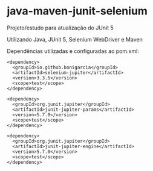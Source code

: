 # java-maven-junit-selenium
Projeto/estudo para atualização do JUnit 5

Utilizando Java, JUnit 5, Selenium WebDriver e Maven

Dependências utilizadas e configuradas ao pom.xml:

<!-- https://mvnrepository.com/artifact/io.github.bonigarcia/selenium-jupiter -->
    <dependency>
      <groupId>io.github.bonigarcia</groupId>
      <artifactId>selenium-jupiter</artifactId>
      <version>3.3.5</version>
      <scope>test</scope>
    </dependency>

<!-- https://mvnrepository.com/artifact/org.junit.jupiter/junit-jupiter-params -->
    <dependency>
      <groupId>org.junit.jupiter</groupId>
      <artifactId>junit-jupiter-params</artifactId>
      <version>5.7.0</version>
      <scope>test</scope>
    </dependency>

<!-- https://mvnrepository.com/artifact/org.junit.jupiter/junit-jupiter-engine -->
    <dependency>
      <groupId>org.junit.jupiter</groupId>
      <artifactId>junit-jupiter-engine</artifactId>
      <version>5.7.0</version>
      <scope>test</scope>
    </dependency> 
